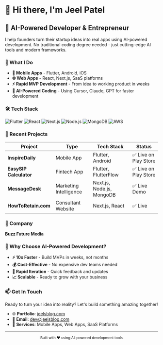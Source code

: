 # 👋 Hi there, I'm Jeel Patel

## 🚀 AI-Powered Developer & Entrepreneur

I help founders turn their startup ideas into real apps using AI-powered development. No traditional coding degree needed - just cutting-edge AI tools and modern frameworks.

### 💼 What I Do

- **📱 Mobile Apps** - Flutter, Android, iOS
- **🌐 Web Apps** - React, Next.js, SaaS platforms  
- **⚡ Rapid MVP Development** - From idea to working product in weeks
- **🤖 AI-Powered Coding** - Using Cursor, Claude, GPT for faster development

### 🛠️ Tech Stack

![Flutter](https://img.shields.io/badge/Flutter-02569B?style=for-the-badge&logo=flutter&logoColor=white)
![React](https://img.shields.io/badge/React-20232A?style=for-the-badge&logo=react&logoColor=61DAFB)
![Next.js](https://img.shields.io/badge/Next.js-000000?style=for-the-badge&logo=next.js&logoColor=white)
![Node.js](https://img.shields.io/badge/Node.js-43853D?style=for-the-badge&logo=node.js&logoColor=white)
![MongoDB](https://img.shields.io/badge/MongoDB-4EA94B?style=for-the-badge&logo=mongodb&logoColor=white)
![AWS](https://img.shields.io/badge/AWS-232F3E?style=for-the-badge&logo=amazon-aws&logoColor=white)

### 🎯 Recent Projects

| Project | Type | Tech Stack | Status |
|---------|------|------------|--------|
| **InspireDaily** | Mobile App | Flutter, Android | ✅ Live on Play Store |
| **EasySIP Calculator** | Fintech App | Flutter, FlutterFlow | ✅ Live on Play Store |
| **MessageDesk** | Marketing Intelligence | Next.js, Node.js, MongoDB | ✅ Live Demo |
| **HowToRetain.com** | Consultant Website | Next.js, React | ✅ Live |

### 🏢 Company

**Buzz Future Media**

### 🌟 Why Choose AI-Powered Development?

- **⚡ 10x Faster** - Build MVPs in weeks, not months
- **💰 Cost-Effective** - No expensive dev teams needed
- **🔄 Rapid Iteration** - Quick feedback and updates
- **📈 Scalable** - Ready to grow with your business

### 📫 Get In Touch

Ready to turn your idea into reality? Let's build something amazing together!

- 🌐 **Portfolio**: [jeelsblog.com](https://jeelsblog.com)
- 📧 **Email**: dev@jeelsblog.com
- 💼 **Services**: Mobile Apps, Web Apps, SaaS Platforms

---

<div align="center">
  <sub>Built with ❤️ using AI-powered development tools</sub>
</div>
